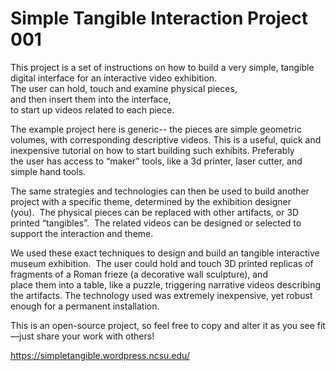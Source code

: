 # Simple Tangible Interaction Project 001

This project is a set of instructions on how to build a very simple, tangible digital interface for an interactive video exhibition.  The user can hold, touch and examine physical pieces, and then insert them into the interface, to start up videos related to each piece.

The example project here is generic-- the pieces are simple geometric volumes, with corresponding descriptive videos. This is a useful, quick and inexpensive tutorial on how to start building such exhibits. Preferably the user has access to “maker” tools, like a 3d printer, laser cutter, and simple hand tools.

The same strategies and technologies can then be used to build another project with a specific theme, determined by the exhibition designer (you).  The physical pieces can be replaced with other artifacts, or 3D printed “tangibles”.  The related videos can be designed or selected to support the interaction and theme.

We used these exact techniques to design and build an tangible interactive museum exhibition.  The user could hold and touch 3D printed replicas of fragments of a Roman frieze (a decorative wall sculpture), and place them into a table, like a puzzle, triggering narrative videos describing the artifacts. The technology used was extremely inexpensive, yet robust enough for a permanent installation.

This is an open-source project, so feel free to copy and alter it as you see fit—just share your work with others!

https://simpletangible.wordpress.ncsu.edu/
